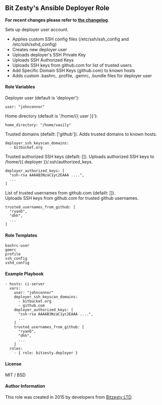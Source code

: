 ## Bit Zesty's Ansible Deployer Role

**For recent changes please refer to [the changelog](https://github.com/bitzesty/ansible_deployer/blob/master/CHANGELOG.md)**.

Sets up deployer user account.

* Applies custom SSH config files (/etc/ssh/ssh_config and /etc/ssh/sshd_config)
* Creates new deployer user
* Uploads deployer's SSH Private Key
* Uploads SSH Authorized Keys
* Uploads SSH keys from github.com for list of trusted users
* Add Specific Domain SSH Keys (github.com) to known hosts
* Adds custom .bashrc, .profile, .gemrc, .bundle files for deployer user

#### Role Variables

Deployer user (default is 'deployer'):
```
user: "johnconnor"
```

Home directory (default is '/home/{{ user }}'):
```
home_directory: "/home/vasily"
```

Trusted domains (defailt: ['github']).
Adds trusted domains to known hosts.
```
deployer_ssh_keyscan_domains:
  - bitbucket.org
```

Trusted authorized SSH keys (defailt: []).
Uploads authorized SSH keys to /home/{{ deployer }}/.ssh/authorized_keys.
```
deployer_authorized_keys: [
  "ssh-rsa AAAAB3NzaC1yc2EAAA ....",
  ...
]
```

List of trusted usernames from github.com (defailt: []).<br/>
Uploads SSH keys from github.com for trusted github usernames.
```
trusted_usernames_from_github: [
  "ryanb",
  "dhh",
  ...
]
```

#### Role Templates

```
bashrc-user
gemrc
profile
ssh_config
sshd_config
```

#### Example Playbook

```
- hosts: ci-server
  vars:
    user: "johnconnor"
    deployer_ssh_keyscan_domains:
      - bitbucket.org
      - github.com
    deployer_authorized_keys: [
      "ssh-rsa AAAAB3NzaC1yc2EAAA ....",
      ...
    ]
    trusted_usernames_from_github: [
      "ryanb",
      "dhh",
      ...
    ]
  roles:
    - { role: bitzesty.deployer }
```

#### License

MIT / BSD

#### Author Information

This role was created in 2015 by developers from [Bitzesty LTD](https://github.com/bitzesty).
